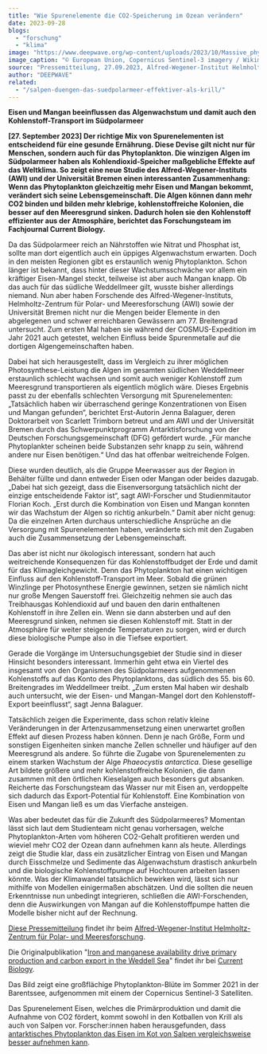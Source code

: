 ```yaml
---
title: "Wie Spurenelemente die CO2-Speicherung im Ozean verändern"
date: 2023-09-28
blogs: 
  - "forschung"
  - "klima"
image: "https://www.deepwave.org/wp-content/uploads/2023/10/Massive_phytoplankton_bloom_in_the_Barents_Sea_Copernicus-scaled.jpg"
image_caption: "© European Union, Copernicus Sentinel-3 imagery / Wikimedia Commons"
source: "Pressemitteilung, 27.09.2023, Alfred-Wegener-Institut Helmholtz-Zentrum für Polar- und Meeresforschung"
author: "DEEPWAVE"
related: 
  - "/salpen-duengen-das-suedpolarmeer-effektiver-als-krill/"
---
```


**Eisen und Mangan beeinflussen das Algenwachstum und damit auch den Kohlenstoff-Transport im Südpolarmeer**

**\[27. September 2023\] Der richtige Mix von Spurenelementen ist entscheidend für eine gesunde Ernährung. Diese Devise gilt nicht nur für Menschen, sondern auch für das Phytoplankton. Die winzigen Algen im Südpolarmeer haben als Kohlendioxid-Speicher maßgebliche Effekte auf das Weltklima. So zeigt eine neue Studie des Alfred-Wegener-Instituts (AWI) und der Universität Bremen einen interessanten Zusammenhang: Wenn das Phytoplankton gleichzeitig mehr Eisen und Mangan bekommt, verändert sich seine Lebensgemeinschaft. Die Algen können dann mehr CO2 binden und bilden mehr klebrige, kohlenstoffreiche Kolonien, die besser auf den Meeresgrund sinken. Dadurch holen sie den Kohlenstoff effizienter aus der Atmosphäre, berichtet das Forschungsteam im Fachjournal Current Biology.**

Da das Südpolarmeer reich an Nährstoffen wie Nitrat und Phosphat ist, sollte man dort eigentlich auch ein üppiges Algenwachstum erwarten. Doch in den meisten Regionen gibt es erstaunlich wenig Phytoplankton. Schon länger ist bekannt, dass hinter dieser Wachstumsschwäche vor allem ein kräftiger Eisen-Mangel steckt, teilweise ist aber auch Mangan knapp. Ob das auch für das südliche Weddellmeer gilt, wusste bisher allerdings niemand. Nun aber haben Forschende des Alfred-Wegener-Instituts, Helmholtz-Zentrum für Polar- und Meeresforschung (AWI) sowie der Universität Bremen nicht nur die Mengen beider Elemente in den abgelegenen und schwer erreichbaren Gewässern am 77. Breitengrad untersucht. Zum ersten Mal haben sie während der COSMUS-Expedition im Jahr 2021 auch getestet, welchen Einfluss beide Spurenmetalle auf die dortigen Algengemeinschaften haben.

Dabei hat sich herausgestellt, dass im Vergleich zu ihrer möglichen Photosynthese-Leistung die Algen im gesamten südlichen Weddellmeer erstaunlich schlecht wachsen und somit auch weniger Kohlenstoff zum Meeresgrund transportieren als eigentlich möglich wäre. Dieses Ergebnis passt zu der ebenfalls schlechten Versorgung mit Spurenelementen: „Tatsächlich haben wir überraschend geringe Konzentrationen von Eisen und Mangan gefunden“, berichtet Erst-Autorin Jenna Balaguer, deren Doktorarbeit von Scarlett Trimborn betreut und am AWI und der Universität Bremen durch das Schwerpunktprogramm Antarktisforschung von der Deutschen Forschungsgemeinschaft (DFG) gefördert wurde. „Für manche Phytoplankter scheinen beide Substanzen sehr knapp zu sein, während andere nur Eisen benötigen.“ Und das hat offenbar weitreichende Folgen.

Diese wurden deutlich, als die Gruppe Meerwasser aus der Region in Behälter füllte und dann entweder Eisen oder Mangan oder beides dazugab. „Dabei hat sich gezeigt, dass die Eisenversorgung tatsächlich nicht der einzige entscheidende Faktor ist“, sagt AWI-Forscher und Studienmitautor Florian Koch. „Erst durch die Kombination von Eisen und Mangan konnten wir das Wachstum der Algen so richtig ankurbeln.“ Damit aber nicht genug: Da die einzelnen Arten durchaus unterschiedliche Ansprüche an die Versorgung mit Spurenelementen haben, veränderte sich mit den Zugaben auch die Zusammensetzung der Lebensgemeinschaft.

Das aber ist nicht nur ökologisch interessant, sondern hat auch weitreichende Konsequenzen für das Kohlenstoffbudget der Erde und damit für das Klimagleichgewicht. Denn das Phytoplankton hat einen wichtigen Einfluss auf den Kohlenstoff-Transport im Meer. Sobald die grünen Winzlinge per Photosynthese Energie gewinnen, setzen sie nämlich nicht nur große Mengen Sauerstoff frei. Gleichzeitig nehmen sie auch das Treibhausgas Kohlendioxid auf und bauen den darin enthaltenen Kohlenstoff in ihre Zellen ein. Wenn sie dann absterben und auf den Meeresgrund sinken, nehmen sie diesen Kohlenstoff mit. Statt in der Atmosphäre für weiter steigende Temperaturen zu sorgen, wird er durch diese biologische Pumpe also in die Tiefsee exportiert.

Gerade die Vorgänge im Untersuchungsgebiet der Studie sind in dieser Hinsicht besonders interessant. Immerhin geht etwa ein Viertel des insgesamt von den Organismen des Südpolarmeers aufgenommenen Kohlenstoffs auf das Konto des Phytoplanktons, das südlich des 55. bis 60. Breitengrades im Weddellmeer treibt. „Zum ersten Mal haben wir deshalb auch untersucht, wie der Eisen- und Mangan-Mangel dort den Kohlenstoff-Export beeinflusst“, sagt Jenna Balaguer.

Tatsächlich zeigen die Experimente, dass schon relativ kleine Veränderungen in der Artenzusammensetzung einen unerwartet großen Effekt auf diesen Prozess haben können. Denn je nach Größe, Form und sonstigen Eigenheiten sinken manche Zellen schneller und häufiger auf den Meeresgrund als andere. So führte die Zugabe von Spurenelementen zu einem starken Wachstum der Alge _Phaeocystis antarctica_. Diese gesellige Art bildete größere und mehr kohlenstoffreiche Kolonien, die dann zusammen mit den örtlichen Kieselalgen auch besonders gut absanken. Reicherte das Forschungsteam das Wasser nur mit Eisen an, verdoppelte sich dadurch das Export-Potential für Kohlenstoff. Eine Kombination von Eisen und Mangan ließ es um das Vierfache ansteigen.

Was aber bedeutet das für die Zukunft des Südpolarmeeres? Momentan lässt sich laut dem Studienteam nicht genau vorhersagen, welche Phytoplankton-Arten vom höheren CO2-Gehalt profitieren werden und wieviel mehr CO2 der Ozean dann aufnehmen kann als heute. Allerdings zeigt die Studie klar, dass ein zusätzlicher Eintrag von Eisen und Mangan durch Eisschmelze und Sedimente das Algenwachstum drastisch ankurbeln und die biologische Kohlenstoffpumpe auf Hochtouren arbeiten lassen könnte. Was der Klimawandel tatsächlich bewirken wird, lässt sich nur mithilfe von Modellen einigermaßen abschätzen. Und die sollten die neuen Erkenntnisse nun unbedingt integrieren, schließen die AWI-Forschenden, denn die Auswirkungen von Mangan auf die Kohlenstoffpumpe hatten die Modelle bisher nicht auf der Rechnung.

[Diese Pressemitteilung](https://www.awi.de/ueber-uns/service/presse/presse-detailansicht/wie-spurenelemente-die-co2-speicherung-im-ozean-veraendern.html) findet ihr beim [Alfred-Wegener-Institut Helmholtz-Zentrum für Polar- und Meeresforschung](https://www.awi.de/).

Die Originalpublikation "[Iron and manganese availability drive primary production and carbon export in the Weddell Sea](https://papers.ssrn.com/sol3/papers.cfm?abstract_id=4342993)" findet ihr bei [Current Biology](https://www.cell.com/current-biology/home).

Das Bild zeigt eine großflächige Phytoplankton-Blüte im Sommer 2021 in der Barentssee, aufgenommen mit einem der Copernicus Sentinel-3 Satelliten.

Das Spurenelement Eisen, welches die Primärproduktion und damit die Aufnahme von CO2 fördert, kommt sowohl in den Kotballen von Krill als auch von Salpen vor. Forscher:innen haben herausgefunden, dass [antarktisches Phytoplankton das Eisen im Kot von Salpen vergleichsweise besser aufnehmen kann](https://www.deepwave.org/salpen-duengen-das-suedpolarmeer-effektiver-als-krill/).

